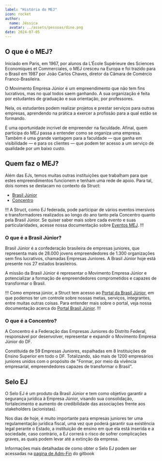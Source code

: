 ```yaml
---
label: "História do MEJ"
icon: rocket
author:
  name: Jéssica
  avatar: ../assets/pessoas/dino.png
date: 2024-07-05
---
```


## O que é o MEJ?

Iniciado em Paris, em 1967, por alunos da L’École Supérieure des Sciences Economiques et Commerciales, o MEJ cresceu na Europa e foi trazido para o Brasil em 1987 por João Carlos Chaves, diretor da Câmara de Comércio Franco-Brasileira.

O Movimento Empresa Júnior é um empreendimento que não tem fins lucrativos, mas no qual todos saem ganhando. A sua organização é feita por estudantes de graduação e sua orientação, por professores.

Nela, os estudantes podem realizar projetos e prestar serviços para outras empresas, aprendendo na prática a exercer a profissão para a qual estão se formando.

É uma oportunidade incrível de empreender na faculdade. Afinal, quem participa do MEJ passa a entender como se organiza uma empresa. Também é uma grande vantagem para a faculdade — que ganha em visibilidade — e para os clientes — que podem ter acesso a um serviço de qualidade por um baixo custo.

## Quem faz o MEJ?

Além das EJs, temos muitas outras instituições que trabalham para que estes empreendimentos funcionem e tenham uma rede de apoio. Para tal, dois nomes se destacam no contexto da Struct:
- [Brasil Júnior](https://brasiljunior.org.br//)
- [Concentro](https://concentrodf.com.br/)

!!!
A Struct, como EJ federada, pode participar de vários eventos imersivos e transformadores realizados ao longo do ano tanto pela Concentro quanto pela Brasil Júnior. Se quiser saber mais sobre cada evento e suas particularidades, acesse nossa documentação sobre [Eventos MEJ](eventos-mej.md).
!!!

### O que é a Brasil Júnior?

Brasil Júnior é a confederação brasileira de empresas juniores, que representa mais de 28.000 jovens empreendedores de 1.300 organizações sem fins lucrativos, chamadas Empresas Juniores. A Brasil Júnior hoje está presente nos 27 estados brasileiros.

A missão da Brasil Júnior é representar o Movimento Empresa Júnior e potencializar a formação de empreendedores comprometidos e capazes de transformar o Brasil.

!!!
Como empresa júnior, a Struct tem acesso ao [Portal da Brasil Júnior](https://id.brasiljunior.org.br/sign-in), em que podemos ter um controle sobre nossas metas, serviços, integrantes, entre muitas outras coisas. Para entender mais sobre o portal, veja nossa documentação acerca do [Portal Brasil Júnior](portal-bj.md).
!!!

### O que é a Concentro?

A Concentro é a Federação das Empresas Juniores do Distrito Federal, responsável por desenvolver, representar e expandir o Movimento Empresa Júnior do DF.

Constituida de 59 Empresas Juniores, espalhadas em 8 Instituições de Ensino Superior em todo o DF. Totalizando, são mais de 1200 empresários juniores unidos com o propósito de "Formar, por meio da vivência empresarial, empreendedores capazes de transformar o Brasil".

## Selo EJ

O Selo EJ é um produto da Brasil Júnior e tem como objetivo garantir a segurança jurídica à Empresa Júnior, visando sua consolidação, fortalecimento e aumento de credibilidade das associações frente aos stakeholders (acionistas).

Nos dias de hoje, é muito importante para empresas juniores ter uma regulamentação jurídica fiscal, uma vez que poderá garantir sua existência legal perante o Estado, a instituição de ensino em que ela está inserida e a sociedade, caso contrário, a EJ correrá o risco de sofrer complicações graves, as quais podem levar até a extinção da empresa.

Informações mais detalhadas de como obter o Selo EJ podem ser acessadas na [pagina de Adm-Fin](https://struct.gitbook.io/struct/gestao/administrativo-financeiro#selo-ej) do gitbook